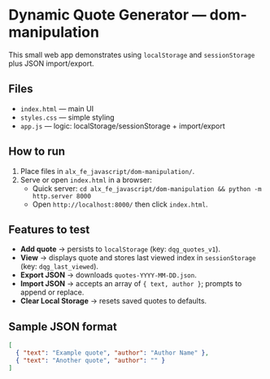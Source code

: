 # Dynamic Quote Generator — dom-manipulation

This small web app demonstrates using `localStorage` and `sessionStorage` plus JSON import/export.

## Files
- `index.html` — main UI
- `styles.css` — simple styling
- `app.js` — logic: localStorage/sessionStorage + import/export

## How to run
1. Place files in `alx_fe_javascript/dom-manipulation/`.
2. Serve or open `index.html` in a browser:
   - Quick server: `cd alx_fe_javascript/dom-manipulation && python -m http.server 8000`
   - Open `http://localhost:8000/` then click `index.html`.

## Features to test
- **Add quote** → persists to `localStorage` (key: `dqg_quotes_v1`).
- **View** → displays quote and stores last viewed index in `sessionStorage` (key: `dqg_last_viewed`).
- **Export JSON** → downloads `quotes-YYYY-MM-DD.json`.
- **Import JSON** → accepts an array of `{ text, author }`; prompts to append or replace.
- **Clear Local Storage** → resets saved quotes to defaults.

## Sample JSON format
```json
[
  { "text": "Example quote", "author": "Author Name" },
  { "text": "Another quote", "author": "" }
]
